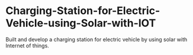 # Charging-Station-for-Electric-Vehicle-using-Solar-with-IOT
Built and develop a charging station for electric vehicle by using solar with Internet of things.
